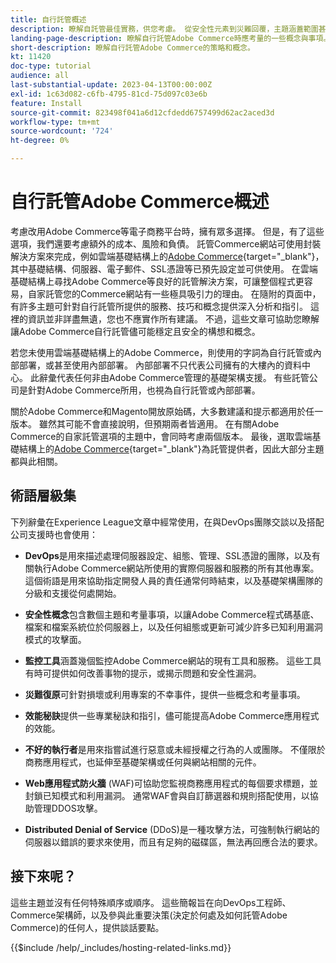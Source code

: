 ```yaml
---
title: 自行託管概述
description: 瞭解自託管最佳實務，供您考慮。 從安全性元素到災難回覆，主題涵蓋範圍甚廣。 這些主題旨在協助已決定託管自身Adobe Commerce版本的公司。 呈現的專案並非全包容，但應提供各種良好的概念，以推廣安全、穩定且可復原的網站。
landing-page-description: 瞭解自行託管Adobe Commerce時應考量的一些概念與事項。
short-description: 瞭解自行託管Adobe Commerce的策略和概念。
kt: 11420
doc-type: tutorial
audience: all
last-substantial-update: 2023-04-13T00:00:00Z
exl-id: 1c63d082-c6fb-4795-81cd-75d097c03e6b
feature: Install
source-git-commit: 823498f041a6d12cfdedd6757499d62ac2aced3d
workflow-type: tm+mt
source-wordcount: '724'
ht-degree: 0%

---
```


# 自行託管Adobe Commerce概述

考慮改用Adobe Commerce等電子商務平台時，擁有眾多選擇。 但是，有了這些選項，我們還要考慮額外的成本、風險和負債。 託管Commerce網站可使用封裝解決方案來完成，例如雲端基礎結構上的[Adobe Commerce](https://experienceleague.adobe.com/docs/commerce-learn/tutorials/getting-started/cloud/1-overview.html){target="_blank"}，其中基礎結構、伺服器、電子郵件、SSL憑證等已預先設定並可供使用。 在雲端基礎結構上尋找Adobe Commerce等良好的託管解決方案，可讓整個程式更容易，自家託管您的Commerce網站有一些極具吸引力的理由。 在隨附的頁面中，有許多主題可針對自行託管所提供的服務、技巧和概念提供深入分析和指引。 這裡的資訊並非詳盡無遺，您也不應實作所有建議。 不過，這些文章可協助您瞭解讓Adobe Commerce自行託管儘可能穩定且安全的構想和概念。

若您未使用雲端基礎結構上的Adobe Commerce，則使用的字詞為自行託管或內部部署，或甚至使用內部部署。 內部部署不只代表公司擁有的大樓內的資料中心。 此辭彙代表任何非由Adobe Commerce管理的基礎架構支援。 有些託管公司是針對Adobe Commerce所用，也視為自行託管或內部部署。

關於Adobe Commerce和Magento開放原始碼，大多數建議和提示都適用於任一版本。 雖然其可能不會直接說明，但預期兩者皆適用。 在有關Adobe Commerce的自家託管選項的主題中，會同時考慮兩個版本。 最後，選取雲端基礎結構上的[Adobe Commerce](https://experienceleague.adobe.com/docs/commerce-learn/tutorials/getting-started/cloud/1-overview.html){target="_blank"}為託管提供者，因此大部分主題都與此相關。

## 術語層級集

下列辭彙在Experience League文章中經常使用，在與DevOps團隊交談以及搭配公司支援時也會使用：

* **DevOps**&#x200B;是用來描述處理伺服器設定、組態、管理、SSL憑證的團隊，以及有關執行Adobe Commerce網站所使用的實際伺服器和服務的所有其他專案。 這個術語是用來協助指定開發人員的責任通常何時結束，以及基礎架構團隊的分級和支援從何處開始。

* **安全性概念**&#x200B;包含數個主題和考量事項，以讓Adobe Commerce程式碼基底、檔案和檔案系統位於伺服器上，以及任何組態或更新可減少許多已知利用漏洞模式的攻擊面。

* **監控工具**&#x200B;涵蓋幾個監控Adobe Commerce網站的現有工具和服務。 這些工具有時可提供如何改善事物的提示，或揭示問題和安全性漏洞。

* **災難復原**&#x200B;可針對損壞或利用專案的不幸事件，提供一些概念和考量事項。

* **效能秘訣**&#x200B;提供一些專業秘訣和指引，儘可能提高Adobe Commerce應用程式的效能。

* **不好的執行者**&#x200B;是用來指嘗試進行惡意或未經授權之行為的人或團隊。 不僅限於商務應用程式，也延伸至基礎架構或任何與網站相關的元件。

* **Web應用程式防火牆** (WAF)可協助您監視商務應用程式的每個要求標題，並封鎖已知模式和利用漏洞。 通常WAF會與自訂篩選器和規則搭配使用，以協助管理DDOS攻擊。

* **Distributed Denial of Service** (DDoS)是一種攻擊方法，可強制執行網站的伺服器以錯誤的要求來使用，而且有足夠的磁碟區，無法再回應合法的要求。

## 接下來呢？

這些主題並沒有任何特殊順序或順序。 這些簡報旨在向DevOps工程師、Commerce架構師，以及參與此重要決策(決定於何處及如何託管Adobe Commerce)的任何人，提供談話要點。

{{$include /help/_includes/hosting-related-links.md}}
